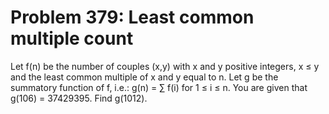 # Problem 379: Least common multiple count
Let f(n) be the number of couples (x,y) with x and y positive integers,
x ≤ y and the least common multiple of x and y equal to n. Let g be the
summatory function of f, i.e.: g(n) = ∑ f(i) for 1 ≤ i ≤ n. You are
given that g(106) = 37429395. Find g(1012).
